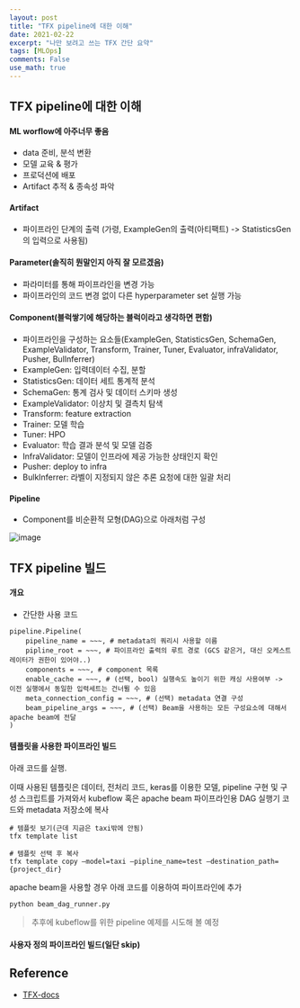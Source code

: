 ```yaml
---
layout: post
title: "TFX pipeline에 대한 이해"
date: 2021-02-22
excerpt: "나만 보려고 쓰는 TFX 간단 요약"
tags: [MLOps]
comments: False
use_math: true
---
```



## TFX pipeline에 대한 이해

#### ML worflow에 아주너무 좋음
* data 준비, 분석 변환
* 모델 교육 & 평가
* 프로덕션에 배포
* Artifact 추적 & 종속성 파악

#### Artifact
* 파이프라인 단계의 출력 (가령, ExampleGen의 출력(아티팩트) -> StatisticsGen의 입력으로 사용됨)

#### Parameter(솔직히 뭔말인지 아직 잘 모르겠음)
* 파라미터를 통해 파이프라인을 변경 가능
* 파이프라인의 코드 변경 없이 다른 hyperparameter set 실행 가능

#### Component(블럭쌓기에 해당하는 블럭이라고 생각하면 편함)
* 파이프라인을 구성하는 요소들(ExampleGen, StatisticsGen, SchemaGen, ExampleValidator, Transform, Trainer, Tuner, Evaluator, infraValidator, Pusher, BulInferrer)
* ExampleGen: 입력데이터 수집, 분할
* StatisticsGen: 데이터 세트 통계적 분석
* SchemaGen: 통계 검사 및 데이터 스키마 생성
* ExampleValidator: 이상치 및 결측치 탐색
* Transform: feature extraction
* Trainer: 모델 학습
* Tuner: HPO
* Evaluator: 학습 결과 분석 및 모델 검증
* InfraValidator: 모델이 인프라에 제공 가능한 상태인지 확인
* Pusher: deploy to infra
* BulkInferrer: 라벨이 지정되지 않은 추론 요청에 대한 일괄 처리


#### Pipeline
* Component를 비순환적 모형(DAG)으로 아래처럼 구성

![image](https://user-images.githubusercontent.com/49096513/108688974-dca12280-753b-11eb-9399-039e755e406e.png)

## TFX pipeline 빌드

#### 개요
* 간단한 사용 코드
~~~
pipeline.Pipeline(
	pipeline_name = ~~~, # metadata의 쿼리시 사용할 이름
	pipline_root = ~~~, # 파이프라인 출력의 루트 경로 (GCS 같은거, 대신 오케스트레이터가 권한이 있어야..) 
	components = ~~~, # component 목록
	enable_cache = ~~~, # (선택, bool) 실행속도 높이기 위한 캐싱 사용여부 -> 이전 실행에서 동일한 입력세트는 건너뛸 수 있음
	meta_connection_config = ~~~, # (선택) metadata 연결 구성
	beam_pipeline_args = ~~~, # (선택) Beam을 사용하는 모든 구성요소에 대해서 apache beam에 전달
)
~~~

#### 템플릿을 사용한 파이프라인 빌드

아래 코드를 실행.

이때 사용된 템플릿은 데이터, 전처리 코드, keras를 이용한 모델, pipeline 구현 및 구성 스크립트를 가져와서 kubeflow 혹은 apache beam 파이프라인용 DAG 실행기 코드와 metadata 저장소에 복사
~~~
# 템플릿 보기(근데 지금은 taxi밖에 안됨)
tfx template list

# 템플릿 선택 후 복사
tfx template copy —model=taxi —pipline_name=test —destination_path={project_dir}
~~~

apache beam을 사용할 경우 아래 코드를 이용하여 파이프라인에 추가
~~~
python beam_dag_runner.py
~~~

> 추후에 kubeflow를 위한 pipeline 예제를 시도해 볼 예정

#### 사용자 정의 파이프라인 빌드(일단 skip)




## Reference
* [TFX-docs](https://www.tensorflow.org/tfx/guide/)
